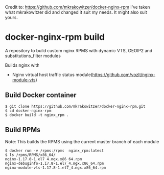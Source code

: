 Credit to: https://github.com/mkrakowitzer/docker-nginx-rpm
I've taken what mkrakowitzer did and changed it suit my needs. It might also suit yours.

##
# docker-nginx-rpm build

A repository to build custom nginx RPMS with dynamic VTS, GEOIP2 and substitutions\_filter modules

Builds nginx with 

* Nginx virtual host traffic status module(https://github.com/vozlt/nginx-module-vts)

## Build Docker container

```
$ git clone https://github.com/mkrakowitzer/docker-nginx-rpm.git
$ cd docker-nginx-rpm
$ docker build -t nginx_rpm .
```

## Build RPMs

Note: This builds the RPMS using the current master branch of each module

```
$ docker run -v /rpms:/rpms  nginx_rpm:latest
$ ls /rpms/RPMS/x86_64/                                                                  
nginx-1.17.8-1.el7_4.ngx.x86_64.rpm
nginx-debuginfo-1.17.8-1.el7_4.ngx.x86_64.rpm
nginx-module-vts-1.17.8-1.el7_4.ngx.x86_64.rpm
```
